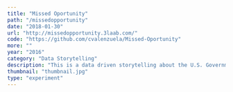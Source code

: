 ```yaml
---
title: "Missed Oportunity"
path: "/missedopportunity"
date: "2018-01-30"
url: "http://missedopportunity.3laab.com/"
code: "https://github.com/cvalenzuela/Missed-Oportunity"
more: ""
year: "2016"
category: "Data Storytelling"
description: "This is a data driven storytelling about the U.S. Government Purchases and Forced Labor Abroad. Built for the Stern Center for Business and Human Rights"
thumbnail: "thumbnail.jpg"
type: "experiment"
---
```

